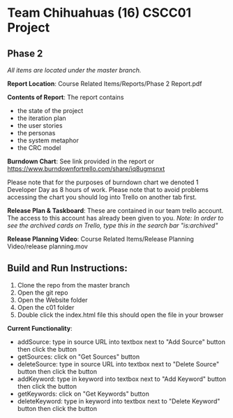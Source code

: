Team Chihuahuas (16) CSCC01 Project
===================================

Phase 2
-------
_All items are located under the master branch._

**Report Location**: Course Related Items/Reports/Phase 2 Report.pdf

**Contents of Report**: The report contains 

- the state of the project
- the iteration plan
- the user stories
- the personas
- the system metaphor
- the CRC model

**Burndown Chart**: See link provided in the report or https://www.burndownfortrello.com/share/iq8ugmsnxt

Please note that for the purposes of burndown chart we denoted 1 Developer Day as 8 hours of work.
Please note that to avoid problems accessing the chart you should log into Trello on another tab first.

**Release Plan & Taskboard**: These are contained in our team trello account. The access to this account has already been given to you.
_Note: In order to see the archived cards on Trello, type this in the search bar "is:archived"_

**Release Planning Video**: Course Related Items/Release Planning Video/release planning.mov

Build and Run Instructions:
---------------------------

1. Clone the repo from the master branch
2. Open the git repo
3. Open the Website folder
4. Open the c01 folder
5. Double click the index.html file this should open the file in your browser

**Current Functionality**:
  
- addSource: type in source URL into textbox next to "Add Source" button then click the button
- getSources: click on "Get Sources" button
- deleteSource: type in source URL into textbox next to "Delete Source" button then click the button
- addKeyword: type in keyword into textbox next to "Add Keyword" button then click the button
- getKeywords: click on "Get Keywords" button
- deleteKeyword: type in keyword into textbox next to "Delete Keyword" button then click the button
